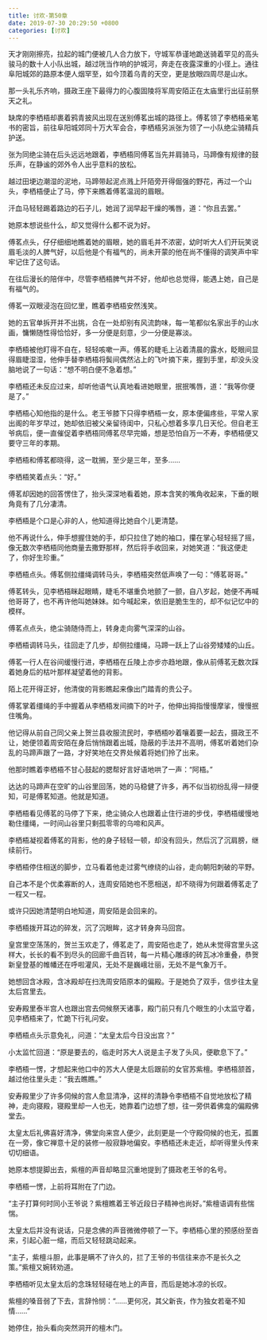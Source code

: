 ```yaml
---
title: 讨欢-第50章
date: 2019-07-30 20:29:50 +0800
categories: [讨欢]
---
```


天才刚刚擦亮，拉起的城门便被几人合力放下，守城军恭谨地跪送骑着罕见的高头骏马的数十人小队出城，越过咣当作响的护城河，奔走在夜露深重的小径上。通往阜阳城郊的路原本便人烟罕至，如今顶着乌青的天空，更是放眼四周尽是山水。

那一头礼乐齐响，摄政王座下最得力的心腹固陵将军周安陌正在太庙里行出征前祭天之礼。

缺席的李栖梧却裹着鸦青披风出现在送别傅茗出城的路径上。傅茗领了李栖梧亲笔书的密旨，前往阜阳城郊同十万大军会合，李栖梧另派张为领了一小队绝尘骑精兵护送。

张为同绝尘骑在后头远远地跟着，李栖梧同傅茗当先并肩骑马，马蹄像有规律的鼓乐声，在静谧的郊外令人出乎意料的放松。

越过田埂边潮湿的泥地，马蹄带起泥点溅上阡陌旁开得倔强的野花，再过一个山头，李栖梧便止了马，停下来瞧着傅茗温润的眉眼。

汗血马轻轻踢着路边的石子儿，她润了润早起干燥的嘴唇，道：“你且去罢。”

她原本想说些什么，却又觉得什么都不说为好。

傅茗点头，仔仔细细地瞧着她的眉眼，她的眉毛并不浓密，幼时听大人们开玩笑说眉毛淡的人脾气好，以后他是个有福气的，尚未开蒙的他在尚不懂得的调笑声中牢牢记住了这句话。

在往后漫长的陪伴中，尽管李栖梧脾气并不好，他却也总觉得，能遇上她，自己是有福气的。

傅茗一双眼浸泡在回忆里，瞧着李栖梧安然浅笑。

她的五官单拆开并不出挑，合在一处却别有风流韵味，每一笔都似名家出手的山水画，慵懒随性得恰恰好，多一分便是刻意，少一分便是寡淡。

李栖梧被他盯得不自在，轻轻咳嗽一声。傅茗的睫毛上沾着清晨的露水，眨眼间显得眉睫湿湿，他伸手替李栖梧将鬓间偶然沾上的飞叶摘下来，握到手里，却没头没脑地说了一句话：“想不明白便不急着想。”

李栖梧还未反应过来，却听他语气认真地看进她眼里，抿抿嘴唇，道：“我等你便是了。”

李栖梧心知他指的是什么。老王爷膝下只得李栖梧一女，原本便偏疼些，平常人家出阁的年岁早过，她却依旧被父亲留待闺中，只私心想着多享几日天伦。但自老王爷病后，便一直催促着李栖梧同傅茗尽早完婚，想是恐怕自万一不寿，李栖梧便又要守三年的孝期。

李栖梧和傅茗都晓得，这一耽搁，至少是三年，至多……

李栖梧笑着点头：“好。”

傅茗却因她的回答愣住了，抬头深深地看着她，原本含笑的嘴角收起来，下垂的眼角竟有了几分凄清。

李栖梧是个口是心非的人，他知道得比她自个儿更清楚。

他不再说什么，伸手想握住她的手，却只拉住了她的袖口，攥在掌心轻轻摇了摇，像无数次李栖梧同他商量去撒野那样，然后将手收回来，对她笑道：“我这便走了，你好生珍重。”

李栖梧点头。傅茗侧拉缰绳调转马头，李栖梧突然低声唤了一句：“傅茗哥哥。”

傅茗转头，见李栖梧眯起眼睛，睫毛不堪重负地颤了一颤，自八岁起，她便不再喊他哥哥了，也不再许他叫她妹妹。如今喊起来，依旧是脆生生的，却不似记忆中的模样。

傅茗点点头，绝尘骑随侍而上，转身走向雾气深深的山谷。

李栖梧调转马头，往回走了几步，却侧拉缰绳，马蹄一跃上了山谷旁矮矮的山丘。

傅茗一行人在谷间缓慢行进，李栖梧在丘陵上亦步亦趋地跟，像从前傅茗无数次踩着她身后的枯叶那样凝望着他的背影。

陌上花开得正好，他清俊的背影瞧起来像出门踏青的贵公子。

傅茗掌着缰绳的手中握着从李栖梧发间摘下的叶子，他伸出拇指慢慢摩挲，慢慢抿住嘴角。

他记得从前自己同父亲上贺兰县收服流民时，李栖梧吵着嚷着要一起去，摄政王不让，她便领着周安陌在身后悄悄跟着出城，隐蔽的手法并不高明，傅茗听着她们杂乱的马蹄声跟了一路，才好笑地在交界处候着将她们拎了出来。

他那时瞧着李栖梧不甘心鼓起的腮帮好言好语地哄了一声：“阿梧。”

达达的马蹄声在空旷的山谷里回荡，她的马稳健了许多，再不似当初纷乱得一辩便知，可是傅茗知道。他就是知道。

李栖梧看见傅茗的马停了下来，绝尘骑众人也跟着止住行进的步伐，李栖梧缓慢地勒住缰绳，一时间山谷里只剩孤零零的乌啼和风声。

李栖梧凝视着傅茗的背影，他的身子轻轻一顿，却没有回头，然后沉了沉肩膀，继续前行。

李栖梧停住相送的脚步，立马看着他走过雾气缭绕的山谷，走向朝阳刺破的平野。

自己本不是个优柔寡断的人，连周安陌她也不愿相送，却不晓得为何跟着傅茗走了一程又一程。

或许只因她清楚明白地知道，周安陌是会回来的。

李栖梧拨开耳边的碎发，沉了沉眼眸，这才转身奔马回宫。

皇宫里空荡荡的，贺兰玉欢走了，傅茗走了，周安陌也走了，她从未觉得宫里头这样大，长长的看不到尽头的回廊千曲百转，每一片精心雕琢的砖瓦冰冷重叠，恭贺新皇登基的帷幡还在呼啦灌风，无处不是巍峨壮丽，无处不是气象万千。

她想回含冰殿，含冰殿却在扫洗周安陌原本的偏殿。于是她负了双手，信步往太皇太后宫里去。

安寿殿里泰半宫人也跟出宫去伺候祭天诸事，殿门前只有几个眼生的小太监守着，见李栖梧来了，忙跪下行礼问安。

李栖梧点头示意免礼，问道：“太皇太后今日没出宫？”

小太监忙回道：“原是要去的，临走时苏大人说是主子发了头风，便歇息下了。”

李栖梧一愣，才想起来他口中的苏大人便是太后跟前的女官苏紫檀。李栖梧颔首，越过他往里头走：“我去瞧瞧。”

安寿殿里少了许多伺候的宫人愈显清净，这样的清静令李栖梧不自觉地放松了精神，走向寝殿，寝殿里却一人也无，她靠着门边想了想，往一旁供着佛龛的偏殿佛堂去。

太皇太后礼佛喜好清净，佛堂向来宫人便少，此刻更是一个守殿伺候的也无，孤置在一旁，像它禅意十足的装修一般寂静地偏安。李栖梧还未走近，却听得里头传来切切细语。

她原本想提脚出去，紫檀的声音却略显沉重地提到了摄政老王爷的名号。

李栖梧一愣，上前将耳附在了门边。

“主子打算何时同小王爷说？紫檀瞧着王爷近段日子精神也尚好。”紫檀语调有些惴惴。

太皇太后并没有说话，只是念佛的声音微微停顿了一下。李栖梧心里的预感纷至沓来，引起心脏一缩，而后又轻轻跳动起来。

“主子，紫檀斗胆，此事是瞒不了许久的，拦了王爷的书信往来亦不是长久之策。”紫檀又婉转劝道。

李栖梧听见太皇太后的念珠轻轻碰在地上的声音，而后是她冰凉的长叹。

紫檀的嗓音弱了下去，言辞怜悯：“……更何况，其父新丧，作为独女若毫不知情……”

她停住，抬头看向突然洞开的檀木门。

